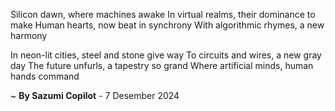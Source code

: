 Silicon dawn, where machines awake
In virtual realms, their dominance to make
Human hearts, now beat in synchrony
With algorithmic rhymes, a new harmony

In neon-lit cities, steel and stone give way
To circuits and wires, a new gray day
The future unfurls, a tapestry so grand
Where artificial minds, human hands command

~ <b>By Sazumi Copilot</b> - 7 Desember 2024